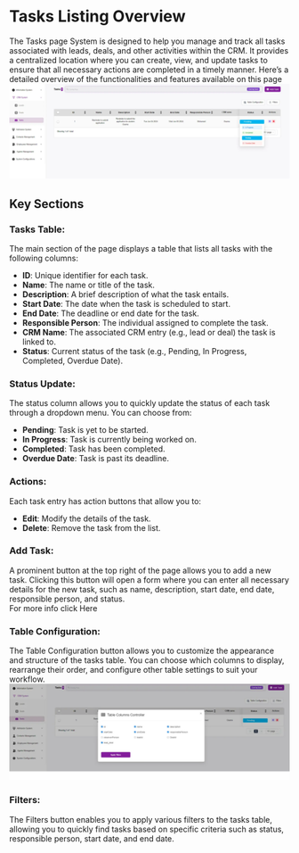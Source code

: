 # Tasks Listing Overview
The Tasks page System is designed to help you manage and track all tasks associated with leads, deals, and other activities within the CRM. It provides a centralized location where you can create, view, and update tasks to ensure that all necessary actions are completed in a timely manner. Here’s a detailed overview of the functionalities and features available on this page
![first image](./TasksListingOverview.webp)
## Key Sections

### Tasks Table:
The main section of the page displays a table that lists all tasks with the following columns:  
- **ID**: Unique identifier for each task.  
- **Name**: The name or title of the task.  
- **Description**: A brief description of what the task entails.  
- **Start Date**: The date when the task is scheduled to start.  
- **End Date**: The deadline or end date for the task.  
- **Responsible Person**: The individual assigned to complete the task.  
- **CRM Name**: The associated CRM entry (e.g., lead or deal) the task is linked to.  
- **Status**: Current status of the task (e.g., Pending, In Progress, Completed, Overdue Date).  

### Status Update:
The status column allows you to quickly update the status of each task through a dropdown menu. You can choose from:  
- **Pending**: Task is yet to be started.  
- **In Progress**: Task is currently being worked on.  
- **Completed**: Task has been completed.  
- **Overdue Date**: Task is past its deadline.  

### Actions:
Each task entry has action buttons that allow you to:  
- **Edit**: Modify the details of the task.  
- **Delete**: Remove the task from the list.  

### Add Task:
A prominent button at the top right of the page allows you to add a new task. Clicking this button will open a form where you can enter all necessary details for the new task, such as name, description, start date, end date, responsible person, and status.  
For more info click Here  

### Table Configuration:
The Table Configuration button allows you to customize the appearance and structure of the tasks table. You can choose which columns to display, rearrange their order, and configure other table settings to suit your workflow.  
![second image](./TasksListingOverview2.webp)
### Filters:
The Filters button enables you to apply various filters to the tasks table, allowing you to quickly find tasks based on specific criteria such as status, responsible person, start date, and end date.


